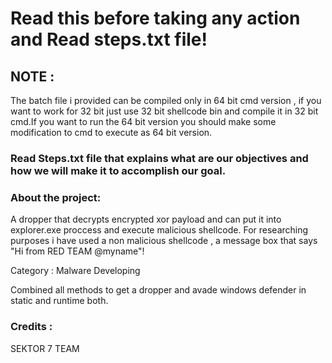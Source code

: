 # Read this before taking any action and Read steps.txt file!
## NOTE : 
The batch file i provided can be compiled only in 64 bit cmd version , if you want to work for 32 bit just use 32 bit shellcode bin and compile it in 32 bit cmd.If you want to run the 64 bit version you should make some modification to cmd  to execute as 64 bit version.
### Read Steps.txt file that explains what are our objectives and how we will make it to accomplish our goal.

### About the project:
A dropper that decrypts encrypted xor payload and can put it into explorer.exe proccess and execute malicious shellcode.
For researching purposes i have used a non malicious shellcode , a message box that says "Hi from RED TEAM @myname"!

Category : Malware Developing   

Combined all methods to get a dropper and avade windows defender in static and runtime both.

### Credits : 
SEKTOR 7 TEAM 
